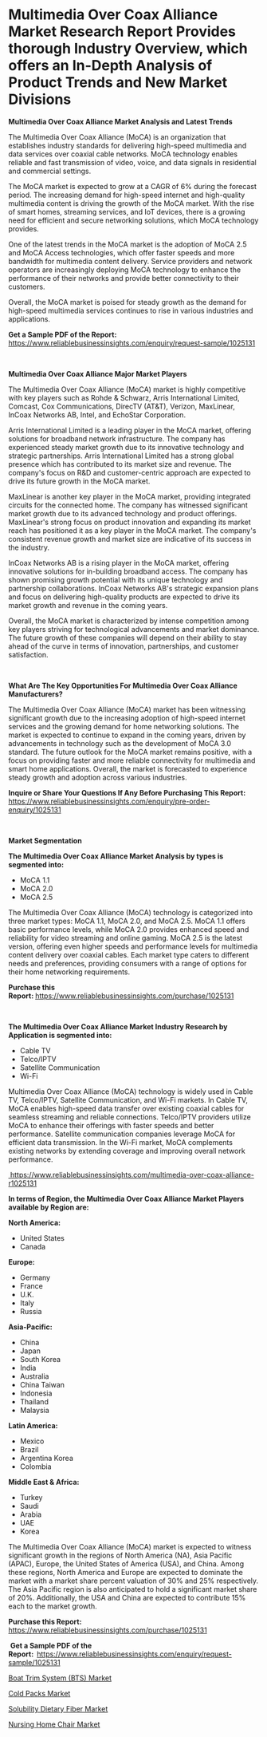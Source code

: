 <p><h1>Multimedia Over Coax Alliance Market Research Report Provides thorough Industry Overview, which offers an In-Depth Analysis of Product Trends and New Market Divisions</h1></p><p><strong>Multimedia Over Coax Alliance Market Analysis and Latest Trends</strong></p>
<p><p>The Multimedia Over Coax Alliance (MoCA) is an organization that establishes industry standards for delivering high-speed multimedia and data services over coaxial cable networks. MoCA technology enables reliable and fast transmission of video, voice, and data signals in residential and commercial settings.</p><p>The MoCA market is expected to grow at a CAGR of 6% during the forecast period. The increasing demand for high-speed internet and high-quality multimedia content is driving the growth of the MoCA market. With the rise of smart homes, streaming services, and IoT devices, there is a growing need for efficient and secure networking solutions, which MoCA technology provides.</p><p>One of the latest trends in the MoCA market is the adoption of MoCA 2.5 and MoCA Access technologies, which offer faster speeds and more bandwidth for multimedia content delivery. Service providers and network operators are increasingly deploying MoCA technology to enhance the performance of their networks and provide better connectivity to their customers.</p><p>Overall, the MoCA market is poised for steady growth as the demand for high-speed multimedia services continues to rise in various industries and applications.</p></p>
<p><strong>Get a Sample PDF of the Report:&nbsp;</strong> <a href="https://www.reliablebusinessinsights.com/enquiry/request-sample/1025131">https://www.reliablebusinessinsights.com/enquiry/request-sample/1025131</a></p>
<p>&nbsp;</p>
<p><strong>Multimedia Over Coax Alliance Major Market Players</strong></p>
<p><p>The Multimedia Over Coax Alliance (MoCA) market is highly competitive with key players such as Rohde & Schwarz, Arris International Limited, Comcast, Cox Communications, DirecTV (AT&T), Verizon, MaxLinear, InCoax Networks AB, Intel, and EchoStar Corporation.</p><p>Arris International Limited is a leading player in the MoCA market, offering solutions for broadband network infrastructure. The company has experienced steady market growth due to its innovative technology and strategic partnerships. Arris International Limited has a strong global presence which has contributed to its market size and revenue. The company's focus on R&D and customer-centric approach are expected to drive its future growth in the MoCA market.</p><p>MaxLinear is another key player in the MoCA market, providing integrated circuits for the connected home. The company has witnessed significant market growth due to its advanced technology and product offerings. MaxLinear's strong focus on product innovation and expanding its market reach has positioned it as a key player in the MoCA market. The company's consistent revenue growth and market size are indicative of its success in the industry.</p><p>InCoax Networks AB is a rising player in the MoCA market, offering innovative solutions for in-building broadband access. The company has shown promising growth potential with its unique technology and partnership collaborations. InCoax Networks AB's strategic expansion plans and focus on delivering high-quality products are expected to drive its market growth and revenue in the coming years.</p><p>Overall, the MoCA market is characterized by intense competition among key players striving for technological advancements and market dominance. The future growth of these companies will depend on their ability to stay ahead of the curve in terms of innovation, partnerships, and customer satisfaction.</p></p>
<p>&nbsp;</p>
<p><strong>What Are The Key Opportunities For Multimedia Over Coax Alliance Manufacturers?</strong></p>
<p><p>The Multimedia Over Coax Alliance (MoCA) market has been witnessing significant growth due to the increasing adoption of high-speed internet services and the growing demand for home networking solutions. The market is expected to continue to expand in the coming years, driven by advancements in technology such as the development of MoCA 3.0 standard. The future outlook for the MoCA market remains positive, with a focus on providing faster and more reliable connectivity for multimedia and smart home applications. Overall, the market is forecasted to experience steady growth and adoption across various industries.</p></p>
<p><strong>Inquire or Share Your Questions If Any Before Purchasing This Report:</strong> <a href="https://www.reliablebusinessinsights.com/enquiry/pre-order-enquiry/1025131">https://www.reliablebusinessinsights.com/enquiry/pre-order-enquiry/1025131</a></p>
<p>&nbsp;</p>
<p><strong>Market Segmentation</strong></p>
<p><strong>The Multimedia Over Coax Alliance Market Analysis by types is segmented into:</strong></p>
<p><ul><li>MoCA 1.1</li><li>MoCA 2.0</li><li>MoCA 2.5</li></ul></p>
<p><p>The Multimedia Over Coax Alliance (MoCA) technology is categorized into three market types: MoCA 1.1, MoCA 2.0, and MoCA 2.5. MoCA 1.1 offers basic performance levels, while MoCA 2.0 provides enhanced speed and reliability for video streaming and online gaming. MoCA 2.5 is the latest version, offering even higher speeds and performance levels for multimedia content delivery over coaxial cables. Each market type caters to different needs and preferences, providing consumers with a range of options for their home networking requirements.</p></p>
<p><strong>Purchase this Report:&nbsp;</strong><a href="https://www.reliablebusinessinsights.com/purchase/1025131">https://www.reliablebusinessinsights.com/purchase/1025131</a></p>
<p>&nbsp;</p>
<p><strong>The Multimedia Over Coax Alliance Market Industry Research by Application is segmented into:</strong></p>
<p><ul><li>Cable TV</li><li>Telco/IPTV</li><li>Satellite Communication</li><li>Wi-Fi</li></ul></p>
<p><p>Multimedia Over Coax Alliance (MoCA) technology is widely used in Cable TV, Telco/IPTV, Satellite Communication, and Wi-Fi markets. In Cable TV, MoCA enables high-speed data transfer over existing coaxial cables for seamless streaming and reliable connections. Telco/IPTV providers utilize MoCA to enhance their offerings with faster speeds and better performance. Satellite communication companies leverage MoCA for efficient data transmission. In the Wi-Fi market, MoCA complements existing networks by extending coverage and improving overall network performance.</p></p>
<p><a href="https://www.reliablebusinessinsights.com/multimedia-over-coax-alliance-r1025131">&nbsp;https://www.reliablebusinessinsights.com/multimedia-over-coax-alliance-r1025131</a></p>
<p><strong>In terms of Region, the Multimedia Over Coax Alliance Market Players available by Region are:</strong></p>
<p>
    <p> <strong> North America: </strong>
        <ul>
            <li>United States</li>
            <li>Canada</li>
        </ul>
        </p> 
    <p> <strong> Europe: </strong>
        <ul>
            <li>Germany</li>
            <li>France</li>
            <li>U.K.</li>
            <li>Italy</li>
            <li>Russia</li>
        </ul>
        </p> 
    <p> <strong> Asia-Pacific: </strong>
        <ul>
            <li>China</li>
            <li>Japan</li>
            <li>South Korea</li>
            <li>India</li>
            <li>Australia</li>
            <li>China Taiwan</li>
            <li>Indonesia</li>
            <li>Thailand</li>
            <li>Malaysia</li>
        </ul>
        </p> 
    <p> <strong> Latin America: </strong>
        <ul>
            <li>Mexico</li>
            <li>Brazil</li>
            <li>Argentina Korea</li>
            <li>Colombia</li>
        </ul>
        </p> 
    <p> <strong> Middle East & Africa: </strong>
        <ul>
            <li>Turkey</li>
            <li>Saudi</li>
            <li>Arabia</li>
            <li>UAE</li>
            <li>Korea</li>
        </ul>
    </p>
    </p>
<p><p>The Multimedia Over Coax Alliance (MoCA) market is expected to witness significant growth in the regions of North America (NA), Asia Pacific (APAC), Europe, the United States of America (USA), and China. Among these regions, North America and Europe are expected to dominate the market with a market share percent valuation of 30% and 25% respectively. The Asia Pacific region is also anticipated to hold a significant market share of 20%. Additionally, the USA and China are expected to contribute 15% each to the market growth.</p></p>
<p><strong>Purchase this Report: </strong><a href="https://www.reliablebusinessinsights.com/purchase/1025131">https://www.reliablebusinessinsights.com/purchase/1025131</a></p>
<p>&nbsp;<strong>Get a Sample PDF of the Report:&nbsp;&nbsp;</strong><a href="https://www.reliablebusinessinsights.com/enquiry/request-sample/1025131">https://www.reliablebusinessinsights.com/enquiry/request-sample/1025131</a></p>
<p><strong></strong></p>
<p><p><a href="https://www.linkedin.com/pulse/future-trends-global-boat-trim-system-bts-market-insights-zyq9e">Boat Trim System (BTS) Market</a></p><p><a href="https://github.com/bznecsdb5/Market-Research-Report-List-1/blob/main/cold-packs-market.md">Cold Packs Market</a></p><p><a href="https://www.linkedin.com/pulse/solubility-dietary-fiber-market-research-report-includes-analysis-f5mbe">Solubility Dietary Fiber Market</a></p><p><a href="https://github.com/maesanjaya8/Market-Research-Report-List-1/blob/main/nursing-home-chair-market.md">Nursing Home Chair Market</a></p></p>